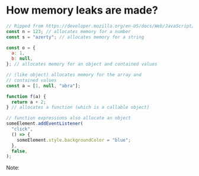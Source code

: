 # How memory leaks are made?

<!-- Showcase how to cause a memory-leak using event listeners -->
<!-- TODO(bobrimperator): add a graph showing an orphaned node, using mermaid https://www.npmjs.com/package/reveal.js-mermaid-plugin --> 

```js
// Ripped from https://developer.mozilla.org/en-US/docs/Web/JavaScript/Memory_management#allocation_in_javascript
const n = 123; // allocates memory for a number
const s = "azerty"; // allocates memory for a string

const o = {
  a: 1,
  b: null,
}; // allocates memory for an object and contained values

// (like object) allocates memory for the array and
// contained values
const a = [1, null, "abra"];

function f(a) {
  return a + 2;
} // allocates a function (which is a callable object)

// function expressions also allocate an object
someElement.addEventListener(
  "click",
  () => {
    someElement.style.backgroundColor = "blue";
  },
  false,
);
```

Note:
